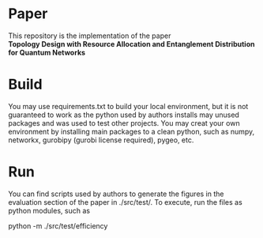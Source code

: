 
# Paper
This repository is the implementation of the paper  
**Topology Design with Resource Allocation and Entanglement Distribution for Quantum Networks**


# Build
You may use requirements.txt to build your local environment, but it is not guaranteed to work as the python used by authors installs may unused packages and was used to test other projects. You may creat your own environment by installing main packages to a clean python, such as numpy, networkx, gurobipy (gurobi license required), pygeo, etc.


# Run
You can find scripts used by authors to generate the figures in the evaluation section of the paper in ./src/test/. To execute, run the files as python modules, such as  

python -m ./src/test/efficiency